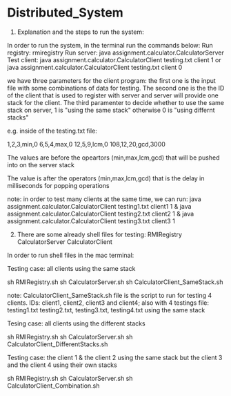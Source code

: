 # Distributed_System
1) Explanation and the steps to run the system:

In order to run the system, in the terminal run the commands below:
Run registry: rmiregistry 
Run server: java assignment.calculator.CalculatorServer
Test client: java assignment.calculator.CalculatorClient testing.txt client 1 
			or java assignment.calculator.CalculatorClient testing.txt client 0

we have three parameters for the client program: the first one is the input file with some combinations of data for testing. The second one is the the ID of the client that is used to register with server and server will provide one stack for the client. The third paramenter to decide whether to use the same stack on server, 1 is "using the same stack" otherwise 0 is "using differnt stacks"

e.g. inside of the testing.txt file:

1,2,3,min,0
6,5,4,max,0
12,5,9,lcm,0
108,12,20,gcd,3000

The values are before the opeartors (min,max,lcm,gcd) that will be pushed into on the server stack

The value is after the operators (min,max,lcm,gcd) that is the delay in milliseconds for popping operations 

note: in order to test many clients at the same time, we can run: 
java assignment.calculator.CalculatorClient testing1.txt client1 1 & java assignment.calculator.CalculatorClient testing2.txt client2  1 & java assignment.calculator.CalculatorClient testing3.txt client3 1

2) There are some already shell files for testing:
RMIRegistry
CalculatorServer
CalculatorClient

In order to run shell files in the mac terminal:

Testing case: all clients using the same stack

sh RMIRegistry.sh
sh CalculatorServer.sh
sh CalculatorClient_SameStack.sh

note: CalculatorClient_SameStack.sh file is the script to run for testing 4 clients.
IDs: client1, client2, client3 and client4; also with 4 testings file: testing1.txt
testing2.txt, testing3.txt, testing4.txt using the same stack 

Tesing case: all clients using the different stacks

sh RMIRegistry.sh
sh CalculatorServer.sh
sh CalculatorClient_DifferentStacks.sh

Testing case:  the client 1 & the client 2 using the same stack but the client 3 and the client 4 using their own stacks

sh RMIRegistry.sh
sh CalculatorServer.sh
sh CalculatorClient_Combination.sh



